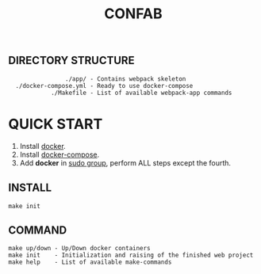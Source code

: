 <h1 align="center">CONFAB</h1>
<br>

DIRECTORY STRUCTURE
-------------------

                    ./app/ - Contains webpack skeleton
      ./docker-compose.yml - Ready to use docker-compose
                ./Makefile - List of available webpack-app commands

# QUICK START

1. Install [docker](https://docs.docker.com/engine/install/ubuntu/).
2. Install [docker-compose](https://docs.docker.com/compose/install/).
3. Add **docker** in [sudo group](https://stackoverflow.com/a/48957722/11419254), perform ALL steps except the fourth.

INSTALL
----------------
```
make init
```

COMMAND
----------------
```
make up/down - Up/Down docker containers
make init    - Initialization and raising of the finished web project
make help    - List of available make-commands
```